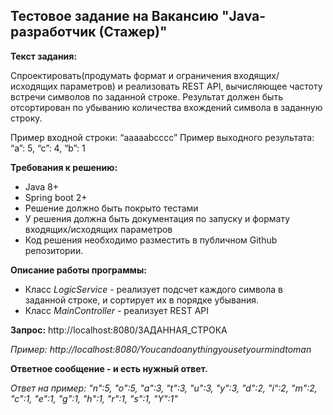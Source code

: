 ## Тестовое задание на Вакансию "Java-разработчик (Стажер)"

**Текст задания:**

Спроектировать(продумать формат и ограничения входящих/исходящих параметров) и реализовать REST API, вычисляющее частоту встречи символов по заданной строке. Результат должен быть отсортирован по убыванию количества вхождений символа в заданную строку.

Пример входной строки: “aaaaabcccc” 
Пример выходного результата: “a”: 5, “c”: 4, “b”: 1

**Требования к решению:**

* Java 8+
* Spring boot 2+
* Решение должно быть покрыто тестами
* У решения должна быть документация по запуску и формату входящих/исходящих параметров
* Код решения необходимо разместить в публичном Github репозитории.

**Описание работы программы:**

* Класс *LogicService* - реализует подсчет каждого символа в заданной строке, и сортирует их в порядке убывания.
* Класс *MainController* - реализует REST API

**Запрос:** http://localhost:8080/ЗАДАННАЯ_СТРОКА

*Пример: http://localhost:8080/Youcandoanythingyousetyourmindtoman*

**Ответное сообщение - и есть нужный ответ.**

*Ответ на пример: "n":5, "o":5, "a":3, "t":3, "u":3, "y":3, "d":2, "i":2, "m":2, "c":1, "e":1, "g":1, "h":1, "r":1, "s":1, "Y":1"*
